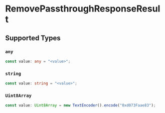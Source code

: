 # RemovePassthroughResponseResult


## Supported Types

### `any`

```typescript
const value: any = "<value>";
```

### `string`

```typescript
const value: string = "<value>";
```

### `Uint8Array`

```typescript
const value: Uint8Array = new TextEncoder().encode("0xd073Faae83");
```

